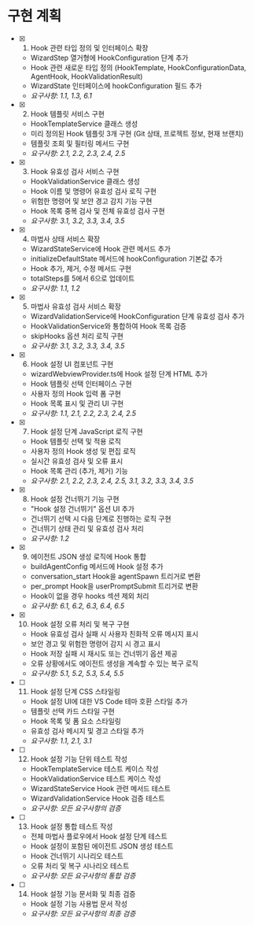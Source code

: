 # 구현 계획

- [x] 1. Hook 관련 타입 정의 및 인터페이스 확장
  - WizardStep 열거형에 HookConfiguration 단계 추가
  - Hook 관련 새로운 타입 정의 (HookTemplate, HookConfigurationData, AgentHook, HookValidationResult)
  - WizardState 인터페이스에 hookConfiguration 필드 추가
  - _요구사항: 1.1, 1.3, 6.1_

- [x] 2. Hook 템플릿 서비스 구현
  - HookTemplateService 클래스 생성
  - 미리 정의된 Hook 템플릿 3개 구현 (Git 상태, 프로젝트 정보, 현재 브랜치)
  - 템플릿 조회 및 필터링 메서드 구현
  - _요구사항: 2.1, 2.2, 2.3, 2.4, 2.5_

- [x] 3. Hook 유효성 검사 서비스 구현
  - HookValidationService 클래스 생성
  - Hook 이름 및 명령어 유효성 검사 로직 구현
  - 위험한 명령어 및 보안 경고 감지 기능 구현
  - Hook 목록 중복 검사 및 전체 유효성 검사 구현
  - _요구사항: 3.1, 3.2, 3.3, 3.4, 3.5_

- [x] 4. 마법사 상태 서비스 확장
  - WizardStateService에 Hook 관련 메서드 추가
  - initializeDefaultState 메서드에 hookConfiguration 기본값 추가
  - Hook 추가, 제거, 수정 메서드 구현
  - totalSteps를 5에서 6으로 업데이트
  - _요구사항: 1.1, 1.2_

- [x] 5. 마법사 유효성 검사 서비스 확장
  - WizardValidationService에 HookConfiguration 단계 유효성 검사 추가
  - HookValidationService와 통합하여 Hook 목록 검증
  - skipHooks 옵션 처리 로직 구현
  - _요구사항: 3.1, 3.2, 3.3, 3.4, 3.5_

- [x] 6. Hook 설정 UI 컴포넌트 구현
  - wizardWebviewProvider.ts에 Hook 설정 단계 HTML 추가
  - Hook 템플릿 선택 인터페이스 구현
  - 사용자 정의 Hook 입력 폼 구현
  - Hook 목록 표시 및 관리 UI 구현
  - _요구사항: 1.1, 2.1, 2.2, 2.3, 2.4, 2.5_

- [x] 7. Hook 설정 단계 JavaScript 로직 구현
  - Hook 템플릿 선택 및 적용 로직
  - 사용자 정의 Hook 생성 및 편집 로직
  - 실시간 유효성 검사 및 오류 표시
  - Hook 목록 관리 (추가, 제거) 기능
  - _요구사항: 2.1, 2.2, 2.3, 2.4, 2.5, 3.1, 3.2, 3.3, 3.4, 3.5_

- [x] 8. Hook 설정 건너뛰기 기능 구현
  - "Hook 설정 건너뛰기" 옵션 UI 추가
  - 건너뛰기 선택 시 다음 단계로 진행하는 로직 구현
  - 건너뛰기 상태 관리 및 유효성 검사 처리
  - _요구사항: 1.2_

- [x] 9. 에이전트 JSON 생성 로직에 Hook 통합
  - buildAgentConfig 메서드에 Hook 설정 추가
  - conversation_start Hook을 agentSpawn 트리거로 변환
  - per_prompt Hook을 userPromptSubmit 트리거로 변환
  - Hook이 없을 경우 hooks 섹션 제외 처리
  - _요구사항: 6.1, 6.2, 6.3, 6.4, 6.5_

- [x] 10. Hook 설정 오류 처리 및 복구 구현
  - Hook 유효성 검사 실패 시 사용자 친화적 오류 메시지 표시
  - 보안 경고 및 위험한 명령어 감지 시 경고 표시
  - Hook 저장 실패 시 재시도 또는 건너뛰기 옵션 제공
  - 오류 상황에서도 에이전트 생성을 계속할 수 있는 복구 로직
  - _요구사항: 5.1, 5.2, 5.3, 5.4, 5.5_

- [ ] 11. Hook 설정 단계 CSS 스타일링
  - Hook 설정 UI에 대한 VS Code 테마 호환 스타일 추가
  - 템플릿 선택 카드 스타일 구현
  - Hook 목록 및 폼 요소 스타일링
  - 유효성 검사 메시지 및 경고 스타일 추가
  - _요구사항: 1.1, 2.1, 3.1_

- [ ] 12. Hook 설정 기능 단위 테스트 작성
  - HookTemplateService 테스트 케이스 작성
  - HookValidationService 테스트 케이스 작성
  - WizardStateService Hook 관련 메서드 테스트
  - WizardValidationService Hook 검증 테스트
  - _요구사항: 모든 요구사항의 검증_

- [ ] 13. Hook 설정 통합 테스트 작성
  - 전체 마법사 플로우에서 Hook 설정 단계 테스트
  - Hook 설정이 포함된 에이전트 JSON 생성 테스트
  - Hook 건너뛰기 시나리오 테스트
  - 오류 처리 및 복구 시나리오 테스트
  - _요구사항: 모든 요구사항의 통합 검증_

- [ ] 14. Hook 설정 기능 문서화 및 최종 검증
  - Hook 설정 기능 사용법 문서 작성
  - _요구사항: 모든 요구사항의 최종 검증_